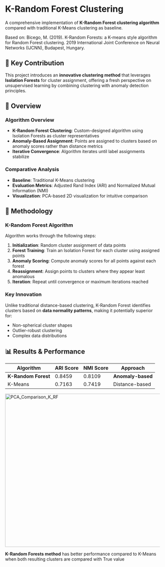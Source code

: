 # K-Random Forest Clustering

A comprehensive implementation of **K-Random Forest clustering algorithm** compared with traditional K-Means clustering as baseline.

Based on: Bicego, M. (2019). K-Random Forests: a K-means style algorithm for Random Forest clustering. 2019 International Joint Conference on Neural Networks (IJCNN), Budapest, Hungary.

## 🚀 Key Contribution

This project introduces an **innovative clustering method** that leverages **Isolation Forests** for cluster assignment, offering a fresh perspective on unsupervised learning by combining clustering with anomaly detection principles.

## 🎯 Overview

### **Algorithm Overview**
- **K-Random Forest Clustering**: Custom-designed algorithm using Isolation Forests as cluster representatives
- **Anomaly-Based Assignment**: Points are assigned to clusters based on anomaly scores rather than distance metrics
- **Iterative Convergence**: Algorithm iterates until label assignments stabilize

### **Comparative Analysis**
- **Baseline**: Traditional K-Means clustering
- **Evaluation Metrics**: Adjusted Rand Index (ARI) and Normalized Mutual Information (NMI)
- **Visualization**: PCA-based 2D visualization for intuitive comparison

## 🔬 Methodology

### K-Random Forest Algorithm
Algorithm works through the following steps:

1. **Initialization**: Random cluster assignment of data points
2. **Forest Training**: Train an Isolation Forest for each cluster using assigned points
3. **Anomaly Scoring**: Compute anomaly scores for all points against each forest
4. **Reassignment**: Assign points to clusters where they appear least anomalous
5. **Iteration**: Repeat until convergence or maximum iterations reached

### Key Innovation
Unlike traditional distance-based clustering, K-Random Forest identifies clusters based on **data normality patterns**, making it potentially superior for:
- Non-spherical cluster shapes
- Outlier-robust clustering
- Complex data distributions

## 📊 Results & Performance

| Algorithm | ARI Score | NMI Score | Approach |
|-----------|-----------|-----------|----------|
| **K-Random Forest** | 0.8459 | 0.8109 | **Anomaly-based** |
| K-Means | 0.7163 | 0.7419 | Distance-based |

<img width="1800" height="500" alt="PCA_Comparison_K_RF" src="https://github.com/user-attachments/assets/d280a6e6-f695-411d-beb0-e17845eaa2b4" />

    
 **K-Random Forests method** has better performance compared to K-Means when both resulting clusters are compared with True value
